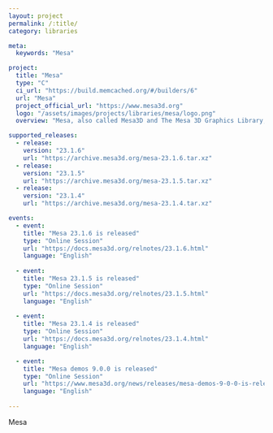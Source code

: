 ```yaml
---
layout: project
permalink: /:title/
category: libraries

meta:
  keywords: "Mesa"

project:
  title: "Mesa"
  type: "C"
  ci_url: "https://build.memcached.org/#/builders/6"
  url: "Mesa"
  project_official_url: "https://www.mesa3d.org"
  logo: "/assets/images/projects/libraries/mesa/logo.png"
  overview: "Mesa, also called Mesa3D and The Mesa 3D Graphics Library, is an open source implementation of OpenGL, Vulkan, and other graphics API specifications. Mesa translates these specifications to vendor-specific graphics hardware drivers."

supported_releases:
  - release:
    version: "23.1.6"
    url: "https://archive.mesa3d.org/mesa-23.1.6.tar.xz"
  - release:
    version: "23.1.5"
    url: "https://archive.mesa3d.org/mesa-23.1.5.tar.xz"
  - release:
    version: "23.1.4"
    url: "https://archive.mesa3d.org/mesa-23.1.4.tar.xz"

events:
  - event:
    title: "Mesa 23.1.6 is released"
    type: "Online Session"
    url: "https://docs.mesa3d.org/relnotes/23.1.6.html"
    language: "English"
  
  - event:
    title: "Mesa 23.1.5 is released"
    type: "Online Session"
    url: "https://docs.mesa3d.org/relnotes/23.1.5.html"
    language: "English"
  
  - event:
    title: "Mesa 23.1.4 is released"
    type: "Online Session"
    url: "https://docs.mesa3d.org/relnotes/23.1.4.html"
    language: "English"

  - event:
    title: "Mesa demos 9.0.0 is released"
    type: "Online Session"
    url: "https://www.mesa3d.org/news/releases/mesa-demos-9-0-0-is-released/"
    language: "English"
    
---
```


<p>Mesa</p>
